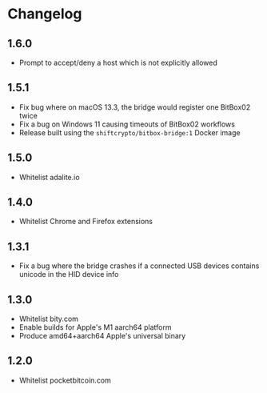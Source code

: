 # Changelog

## 1.6.0

- Prompt to accept/deny a host which is not explicitly allowed

## 1.5.1
- Fix bug where on macOS 13.3, the bridge would register one BitBox02 twice
- Fix a bug on Windows 11 causing timeouts of BitBox02 workflows
- Release built using the `shiftcrypto/bitbox-bridge:1` Docker image

## 1.5.0

- Whitelist adalite.io

## 1.4.0

- Whitelist Chrome and Firefox extensions

## 1.3.1

- Fix a bug where the bridge crashes if a connected USB devices contains unicode in the HID device info

## 1.3.0
- Whitelist bity.com
- Enable builds for Apple's M1 aarch64 platform
- Produce amd64+aarch64 Apple's universal binary

## 1.2.0
- Whitelist pocketbitcoin.com
